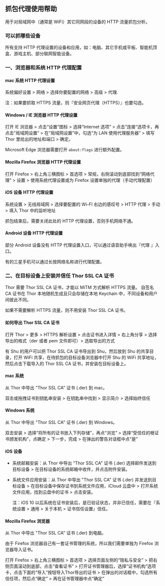 ## 抓包代理使用帮助

用于对局域网中（通常是 WiFi）其它同网段的设备的 HTTP 流量抓包分析。


### 可以抓哪些设备

所有支持 HTTP 代理设置的设备和应用，如：电脑、其它手机或平板、智能机顶盒、游戏主机、部分联网智能设备。


### 一、浏览器和系统 HTTP 代理配置

#### mac 系统 HTTP 代理设置

系统偏好设置 > 网络 > 选择你要配置的网络 > 高级 > 代理.

注：如果要抓取 HTTPS 流量，则『安全网页代理（HTTPS）』也要勾选。
 

#### Windows / IE 浏览器 HTTP 代理设置

打开 IE 浏览器 > 点击“设置”图标 > 选择“Internet 选项” > 点击”连接“选项卡，再点击”局域网设置“ > 在“局域网设置”中，勾选“为 LAN 使用代理服务器” > 填写 Thor 里给出的地址和端口 > 确定。

Microsoft Edge 浏览器需要打开 `about:flags` 进行额外配置。


#### Mozilla Firefox 浏览器 HTTP 代理设置

打开 Firefox > 右上角三横图标 > 首选项 > 常规，右侧滚动到底部找到“网络代理” > 设置 > 使用系统代理设置或为 Firefox 设置单独的代理（手动代理配置）


#### iOS 设备 HTTP 代理设置

系统设置 > 无线局域网 > 选择要配置的 Wi-FI 右边的感叹号 > HTTP 代理 > 手动 > 填入 Thor 中的监听地址

抓包结束后，需要关闭此处的 HTTP 代理设置，否则手机网络不通。


#### Android 设备 HTTP 代理设置

部分 Android 设备没有 HTTP 代理设置入口，可以通过语音助手唤出『代理 』入口。

有的三星手机可以通过长按网络名称进行代理配置。


### 二、在目标设备上安装并信任 Thor SSL CA 证书

Thor 需要 Thor SSL CA 证书，才能以 MiTM 方式解析 HTTPS 流量。
自签名 CA 证书在 Thor 本地随机生成且只会存储在本地 Keychain 中，不同设备和用户间彼此不同。

如果不需要解析 HTTPS 流量，则不用安装 Thor SSL CA 证书。


#### 如何导出 Thor SSL CA 证书

打开 Thor > 更多 > HTTPS 解析设置 > 点击证书进入详情 > 右上角分享 > 选择导出的格式（der 或者 pem 文件即可）> 选取导出的方式


有 Shu 的用户可以把 Thor SSL CA 证书导出到 Shu，然后放到 Shu 的共享目录，打开 WiFi 共享，在待抓包的目标设备浏览器中打开 Shu 的 WiFi 共享地址，然后点击下载导入的 Thor SSL CA 证书，并安装在目标设备上。


#### mac 系统

从 Thor 中导出 "Thor SSL CA" 证书 (.der) 到 mac。

双击或拖拽证书到钥匙串安装 > 在钥匙串中找到 > 显示简介 > 选择始终信任


#### Windows 系统

从 Thor 中导出 "Thor SSL CA" 证书 (.der) 到 Windows。

双击安装 > 选择“将所有的证书放入下列存储”，再点“浏览” > 选择“受信任的根证书颁发机构”，点确定 > 下一步，完成 > 在弹出的警告对话框中点“是”


#### iOS 设备

* 系统邮箱安装：从 Thor 中导出 "Thor SSL CA" 证书 (.der) 选择邮件发送到目标设备 > 在目标设备的系统邮箱中收件，并点击附件安装。

* 系统文件应用安装：从 Thor 中导出 "Thor SSL CA" 证书 (.der) 并发送到目标设备 > 在目标设备中保存证书到系统文件应用，iCloud 云盘中 > 打开系统文件应用，找到云盘中的证书 > 点击安装。

	注：iOS 10 以后系统在证书安装后，是已验证状态，并非已信任，需要在『系统设置 > 通用 > 关于本机 > 证书信任设置』信任。

<!-- #### Android Device -->

#### Mozilla Firefox 浏览器

从 Thor 中导出 "Thor SSL CA" 证书 (.der) 到电脑。

由于 Firefox 浏览器自己有一套证书管理的系统，所以我们需要单独为 Firefox 浏览器导入证书。

打开 Firefox > 右上角三横图标 > 首选项 > 选择页面左侧的“隐私与安全” > 把右侧页面滚动到底部，点击“查看证书” > 打开证书管理器后，选择“证书机构”选项卡，点击下面的“导入”按钮导入Thor导出的证书 > 在弹出的对话框中，勾选所有信任项，然后点“确定” > 再在证书管理器中点“确定”

